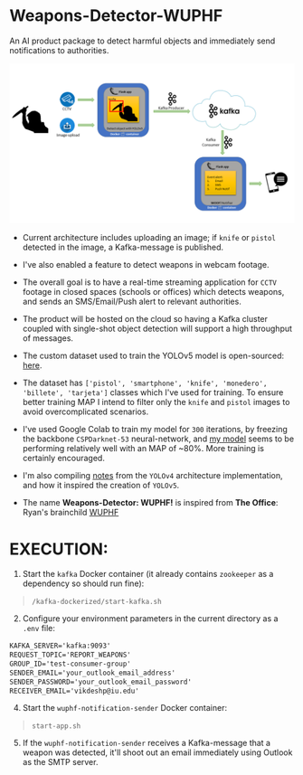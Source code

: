 # Weapons-Detector-WUPHF

An AI product package to detect harmful objects and immediately send notifications to authorities.

![Product phase-1](https://github.com/vikrantdeshpande09876/Weapons-Detector-WUPHF/blob/main/Documentation/Logo-creation.png)

* Current architecture includes uploading an image; if `knife` or `pistol` detected in the image, a Kafka-message is published.

* I've also enabled a feature to detect weapons in webcam footage.

* The overall goal is to have a real-time streaming application for `CCTV` footage in closed spaces (schools or offices) which detects weapons, and sends an SMS/Email/Push alert to relevant authorities.

* The product will be hosted on the cloud so having a Kafka cluster coupled with single-shot object detection will support a high throughput of messages.

* The custom dataset used to train the YOLOv5 model is open-sourced: [here](https://github.com/ari-dasci/OD-WeaponDetection/tree/master/Weapons%20and%20similar%20handled%20objects).

* The dataset has `['pistol', 'smartphone', 'knife', 'monedero', 'billete', 'tarjeta']` classes which I've used for training. To ensure better training MAP I intend to filter only the `knife` and `pistol` images to avoid overcomplicated scenarios.

* I've used Google Colab to train my model for `300` iterations, by freezing the backbone `CSPDarknet-53` neural-network, and [my model](https://github.com/vikrantdeshpande09876/Weapons-Detector-WUPHF/tree/main/weapons-detector-yolo/utils/yolov5s.pt) seems to be performing relatively well with an MAP of ~80%. More training is certainly encouraged.

* I'm also compiling [notes](https://github.com/vikrantdeshpande09876/Weapons-Detector-WUPHF/blob/main/Documentation/Yolo-v4-Notes.docx) from the `YOLOv4` architecture implementation, and how it inspired the creation of `YOLOv5`.

* The name <b>Weapons-Detector: WUPHF!</b> is inspired from <b>The Office</b>: Ryan's brainchild [WUPHF](https://www.youtube.com/watch?v=OrVskziCc4w)



# EXECUTION:

1. Start the `kafka` Docker container (it already contains `zookeeper` as a dependency so should run fine):
> `/kafka-dockerized/start-kafka.sh`

2. Configure your environment parameters in the current directory as a `.env` file:
```
KAFKA_SERVER='kafka:9093'
REQUEST_TOPIC='REPORT_WEAPONS'
GROUP_ID='test-consumer-group'
SENDER_EMAIL='your_outlook_email_address'
SENDER_PASSWORD='your_outlook_email_password'
RECEIVER_EMAIL='vikdeshp@iu.edu'
```

4. Start the `wuphf-notification-sender` Docker container:
> `start-app.sh`

5. If the `wuphf-notification-sender` receives a Kafka-message that a weapon was detected, it'll shoot out an email immediately using Outlook as the SMTP server.